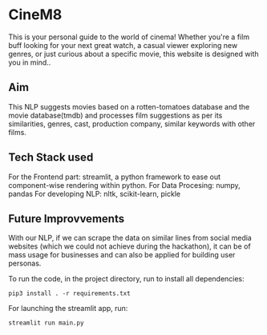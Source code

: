 # CineM8 #
This is your personal guide to the world of cinema! Whether you're a film buff looking for your next great watch, a casual viewer exploring new genres, or just curious about a specific movie, this website is designed with you in mind..

## Aim ##
This NLP suggests movies based on a rotten-tomatoes database and the movie database(tmdb) and processes film suggestions as per its similarities, genres, cast, production company, similar keywords with other films.

## Tech Stack used ##
For the Frontend part: streamlit, a python framework to ease out component-wise rendering within python.
For Data Procesing: numpy, pandas
For developing NLP: nltk, scikit-learn, pickle

## Future Improvvements ##
With our NLP, if we can scrape the data on similar lines from social media websites (which we could not achieve during the hackathon), it can be of mass usage for businesses and can also be applied for building user personas.

To run the code, in the project directory, run to install all dependencies:
```
pip3 install . -r requirements.txt
```
For launching the streamlit app, run:
```
streamlit run main.py
```
